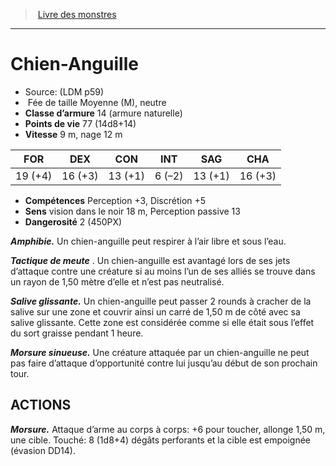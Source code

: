 ﻿> [Livre des monstres](tome_of_beasts.md)

---

# Chien-Anguille

- Source: (LDM p59)
-  Fée de taille Moyenne (M), neutre
- **Classe d’armure** 14 (armure naturelle)
- **Points de vie** 77 (14d8+14)
- **Vitesse** 9 m, nage 12 m

|FOR|DEX|CON|INT|SAG|CHA|
|---|---|---|---|---|---|
|19 (+4)|16 (+3)|13 (+1)|6 (–2)|13 (+1)|16 (+3)|

- **Compétences** Perception +3, Discrétion +5
- **Sens** vision dans le noir 18 m, Perception passive 13
- **Dangerosité** 2 (450PX)

**_Amphibie._** Un chien-anguille peut respirer à l’air libre et sous l’eau.

**_Tactique de meute_** . Un chien-anguille est avantagé lors de ses jets d’attaque contre une créature si au moins l’un de ses alliés se trouve dans un rayon de 1,50 mètre d’elle et n’est pas neutralisé.

**_Salive glissante._** Un chien-anguille peut passer 2 rounds à cracher de la salive sur une zone et couvrir ainsi un carré de 1,50 m de côté avec sa salive glissante. Cette zone est considérée comme si elle était sous l’effet du sort graisse pendant 1 heure.

**_Morsure sinueuse._** Une créature attaquée par un chien-anguille ne peut pas faire d’attaque d’opportunité contre lui jusqu’au début de son prochain tour.

## ACTIONS

**_Morsure._** Attaque d’arme au corps à corps: +6 pour toucher, allonge 1,50 m, une cible. Touché: 8 (1d8+4) dégâts perforants et la cible est empoignée (évasion DD14).

